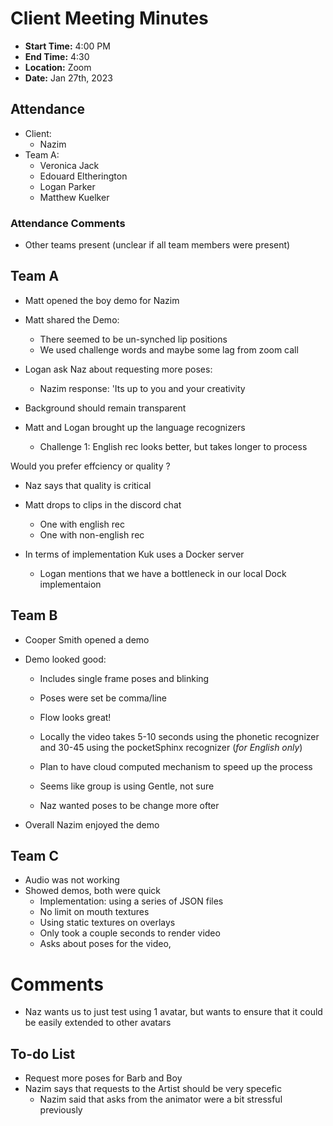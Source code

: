 # Client Meeting Minutes

- **Start Time:** 4:00 PM
- **End Time:** 4:30
- **Location:** Zoom
- **Date:** Jan 27th, 2023

## Attendance

- Client:
  - Nazim
- Team A:
  - Veronica Jack
  - Edouard Eltherington
  - Logan Parker
  - Matthew Kuelker

### Attendance Comments

- Other teams present (unclear if all team members were present)

## Team A

- Matt opened the boy demo for Nazim

- Matt shared the Demo:
  - There seemed to be un-synched lip positions
  - We used challenge words and maybe some lag from zoom call

- Logan ask Naz about requesting more poses:
  - Nazim response: 'Its up to you and your creativity
- Background should remain transparent

- Matt and Logan brought up the language recognizers
  - Challenge 1: English rec looks better, but takes longer to process

Would you prefer effciency or quality ?

- Naz says that quality is critical

- Matt drops to clips in the discord chat

  - One with english rec
  - One with non-english rec

- In terms of implementation Kuk uses a Docker server
  - Logan mentions that we have a bottleneck in our local Dock implementaion

## Team B

- Cooper Smith opened a demo

- Demo looked good:
  - Includes single frame poses and blinking
  - Poses were set be comma/line
  - Flow looks great!
  - Locally the video takes 5-10 seconds using the phonetic recognizer and 30-45 using the pocketSphinx recognizer (*for English only*)

  - Plan to have cloud computed mechanism to speed up the process
  - Seems like group is using Gentle, not sure
  - Naz wanted poses to be change more ofter
- Overall Nazim enjoyed the demo

## Team C

- Audio was not working
- Showed demos, both were quick
  - Implementation: using a series of JSON files
  - No limit on mouth textures 
  - Using static textures on overlays
  - Only took a couple seconds to render video
  - Asks about poses for the video, 

# Comments

- Naz wants us to just test using 1 avatar, but wants to ensure that it could be easily extended to other avatars

## To-do List

- Request more poses for Barb and Boy
- Nazim says that requests to the Artist should be very specefic
  - Nazim said that asks from the animator were a bit stressful previously